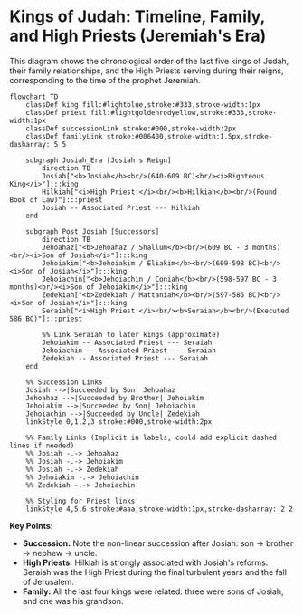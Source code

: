 # Kings of Judah: Timeline, Family, and High Priests (Jeremiah's Era)

This diagram shows the chronological order of the last five kings of Judah, their family relationships, and the High Priests serving during their reigns, corresponding to the time of the prophet Jeremiah.

```mermaid
flowchart TD
    classDef king fill:#lightblue,stroke:#333,stroke-width:1px
    classDef priest fill:#lightgoldenrodyellow,stroke:#333,stroke-width:1px
    classDef successionLink stroke:#000,stroke-width:2px
    classDef familyLink stroke:#006400,stroke-width:1.5px,stroke-dasharray: 5 5

    subgraph Josiah_Era [Josiah's Reign]
        direction TB
        Josiah["<b>Josiah</b><br/>(640-609 BC)<br/><i>Righteous King</i>"]:::king
        Hilkiah["<i>High Priest:</i><br/><b>Hilkiah</b><br/>(Found Book of Law)"]:::priest
        Josiah -- Associated Priest --- Hilkiah
    end

    subgraph Post_Josiah [Successors]
        direction TB
        Jehoahaz["<b>Jehoahaz / Shallum</b><br/>(609 BC - 3 months)<br/><i>Son of Josiah</i>"]:::king
        Jehoiakim["<b>Jehoiakim / Eliakim</b><br/>(609-598 BC)<br/><i>Son of Josiah</i>"]:::king
        Jehoiachin["<b>Jehoiachin / Coniah</b><br/>(598-597 BC - 3 months)<br/><i>Son of Jehoiakim</i>"]:::king
        Zedekiah["<b>Zedekiah / Mattaniah</b><br/>(597-586 BC)<br/><i>Son of Josiah</i>"]:::king
        Seraiah["<i>High Priest:</i><br/><b>Seraiah</b><br/>(Executed 586 BC)"]:::priest
        
        %% Link Seraiah to later kings (approximate)
        Jehoiakim -- Associated Priest --- Seraiah
        Jehoiachin -- Associated Priest --- Seraiah
        Zedekiah -- Associated Priest --- Seraiah
    end

    %% Succession Links
    Josiah -->|Succeeded by Son| Jehoahaz
    Jehoahaz -->|Succeeded by Brother| Jehoiakim
    Jehoiakim -->|Succeeded by Son| Jehoiachin
    Jehoiachin -->|Succeeded by Uncle| Zedekiah
    linkStyle 0,1,2,3 stroke:#000,stroke-width:2px

    %% Family Links (Implicit in labels, could add explicit dashed lines if needed)
    %% Josiah -.-> Jehoahaz
    %% Josiah -.-> Jehoiakim
    %% Josiah -.-> Zedekiah
    %% Jehoiakim -.-> Jehoiachin
    %% Zedekiah -.-> Jehoiachin

    %% Styling for Priest links
    linkStyle 4,5,6 stroke:#aaa,stroke-width:1px,stroke-dasharray: 2 2

```

**Key Points:**

*   **Succession:** Note the non-linear succession after Josiah: son -> brother -> nephew -> uncle.
*   **High Priests:** Hilkiah is strongly associated with Josiah's reforms. Seraiah was the High Priest during the final turbulent years and the fall of Jerusalem.
*   **Family:** All the last four kings were related: three were sons of Josiah, and one was his grandson.